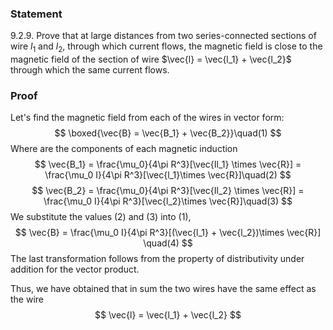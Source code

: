 ###  Statement 

$9.2.9.$ Prove that at large distances from two series-connected sections of wire $l_1$ and $l_2$, through which current flows, the magnetic field is close to the magnetic field of the section of wire $\vec{l} = \vec{l_1} + \vec{l_2}$ through which the same current flows. 

### Proof

Let's find the magnetic field from each of the wires in vector form: $$ \boxed{\vec{B} = \vec{B_1} + \vec{B_2}}\quad(1) $$ Where are the components of each magnetic induction $$ \vec{B_1} = \frac{\mu_0}{4\pi R^3}[\vec{Il_1} \times \vec{R}] = \frac{\mu_0 I}{4\pi R^3}[\vec{l_1}\times \vec{R}]\quad(2) $$ $$ \vec{B_2} = \frac{\mu_0}{4\pi R^3}[\vec{Il_2} \times \vec{R}] = \frac{\mu_0 I}{4\pi R^3}[\vec{l_2}\times \vec{R}]\quad(3) $$ We substitute the values ​​$(2)$ and $(3)$ into $(1)$, $$ \vec{B} = \frac{\mu_0 I}{4\pi R^3}[(\vec{l_1} + \vec{l_2})\times \vec{R}] \quad(4) $$ The last transformation follows from the property of distributivity under addition for the vector product. 

Thus, we have obtained that in sum the two wires have the same effect as the wire $$ \vec{l} = \vec{l_1} + \vec{l_2} $$ 
